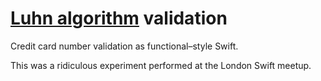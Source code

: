 # [Luhn algorithm](http://en.wikipedia.org/wiki/Luhn_algorithm) validation

Credit card number validation as functional–style Swift.

This was a ridiculous experiment performed at the London Swift meetup.
